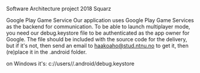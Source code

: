 Software Architecture project 2018 Squarz

Google Play Game Service
Our application uses Google Play Game Services as the backend for communication.
To be able to launch multiplayer mode, you need our debug.keystore file to be authenticated as
the app owner for Google.  The file should be included with the source code for the delivery, but
if it's not, then send an email to haakoaho@stud.ntnu.no to get it, then (re)place it in the .android
folder.

on Windows it's:
c://users/<username>/.android/debug.keystore

